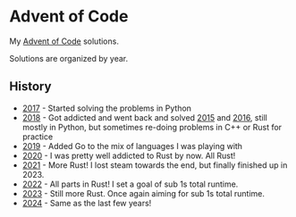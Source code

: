 # Advent of Code

My [Advent of Code](https://adventofcode.com/2021) solutions.

Solutions are organized by year.

## History

- [2017](2017) - Started solving the problems in Python
- [2018](2018) - Got addicted and went back and solved [2015](2015) and
  [2016](2016), still mostly in Python, but sometimes re-doing problems in C++
  or Rust for practice
- [2019](2019) - Added Go to the mix of languages I was playing with
- [2020](2020) - I was pretty well addicted to Rust by now. All Rust!
- [2021](2021) - More Rust! I lost steam towards the end, but finally finished up in 2023.
- [2022](2022) - All parts in Rust! I set a goal of sub 1s total runtime.
- [2023](2023) - Still more Rust. Once again aiming for sub 1s total runtime.
- [2024](2024) - Same as the last few years!
